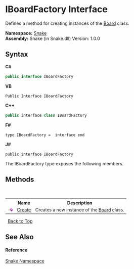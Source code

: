 # IBoardFactory Interface
 

Defines a method for creating instances of the <a href="T_Snake_Board">Board</a> class.

**Namespace:**&nbsp;<a href="N_Snake">Snake</a><br />**Assembly:**&nbsp;Snake (in Snake.dll) Version: 1.0.0

## Syntax

**C#**<br />
``` C#
public interface IBoardFactory
```

**VB**<br />
``` VB
Public Interface IBoardFactory
```

**C++**<br />
``` C++
public interface class IBoardFactory
```

**F#**<br />
``` F#
type IBoardFactory =  interface end
```

**J#**<br />
``` J#
public interface IBoardFactory
```

The IBoardFactory type exposes the following members.


## Methods
&nbsp;<table><tr><th></th><th>Name</th><th>Description</th></tr><tr><td>![Public method](media/pubmethod.gif "Public method")</td><td><a href="M_Snake_IBoardFactory_Create">Create</a></td><td>
Creates a new instance of the <a href="T_Snake_Board">Board</a> class.</td></tr></table>&nbsp;
<a href="#iboardfactory-interface">Back to Top</a>

## See Also


#### Reference
<a href="N_Snake">Snake Namespace</a><br />